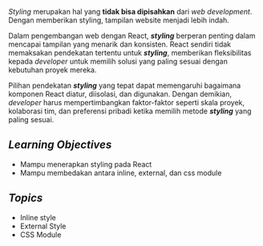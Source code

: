 _Styling_ merupakan hal yang **tidak bisa dipisahkan** dari _web development_. Dengan memberikan styling, tampilan website menjadi lebih indah. 

Dalam pengembangan web dengan React, _**styling**_ berperan penting dalam mencapai tampilan yang menarik dan konsisten. React sendiri tidak memaksakan pendekatan tertentu untuk _**styling**_, memberikan fleksibilitas kepada _developer_ untuk memilih solusi yang paling sesuai dengan kebutuhan proyek mereka. 

Pilihan pendekatan _**styling**_ yang tepat dapat memengaruhi bagaimana komponen React diatur, diisolasi, dan digunakan. Dengan demikian, _developer_ harus mempertimbangkan faktor-faktor seperti skala proyek, kolaborasi tim, dan preferensi pribadi ketika memilih metode _**styling**_ yang paling sesuai. 

## _Learning Objectives_
- Mampu menerapkan styling pada React
- Mampu membedakan antara inline, external, dan css module

## _Topics_
- Inline style
- External Style
- CSS Module